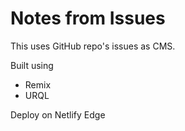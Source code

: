 # Notes from Issues

This uses GitHub repo's issues as CMS.

Built using

- Remix
- URQL

Deploy on Netlify Edge
